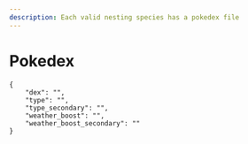 ```yaml
---
description: Each valid nesting species has a pokedex file
---
```


# Pokedex

```text
{
    "dex": "",
    "type": "",
    "type_secondary": "",
    "weather_boost": "",
    "weather_boost_secondary": ""
}
```

